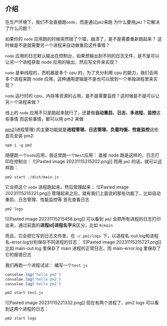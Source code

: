 ## 介绍
在生产环境下，我们不会直接跑`node`，而是通过`pm2`来跑
为什么要用`pm2`？它解决了什么问题？

如果你的 `node` 应用跑的时候突然抛了个错，崩溃了，是不是需要重新跑起来？
这时候是不是就需要另一个进程来自动做重启这件事情？

`node` 应用的日志默认输出在控制台，如果想输出到不同的日志文件，是不是可以让另一个进程获取 node 应用的输出，然后写文件来实现？

`node` 是单线程的，而机器是多个 cpu 的，为了充分利用 cpu 的能力，我们会用多个进程来跑 node 应用，这种通用逻辑是不是也可以放到一个单独进程里来实现？

`node` 运行时的 cpu、内存等资源的占用，是不是需要监控？这时候是不是可以让另一个进程来做？

线上的 `node` 应用不只是跑起来就行了，还要做**自动重启、日志、多进程、监控**这些事情
而这些事情，都可以用 pm2 来做


[pm2](https://github.com/Unitech/pm2)(进程管理) 的主要功能就是**进程管理、日志管理、负载均衡、性能监控**这些
首先安装 pm2:
```shell
npm i -g pm2
```
随便跑一个`node`应用，我这里跑一个`Nest`应用：
直接 node 跑是这样的，日志打印在控制台：
![[Pasted image 20231115215202.png]]
而用 `pm2` 的话，就可以这样跑：
```shell
pm2 start ./dist/main.js
```
它会把这个 `node` 进程跑起来，然后管理起来：
![[Pasted image 20231115215321.png]]
管理起来之后，就有我们上面说的那些功能了，比如自动重启、日志管理、性能监控等
首先查看日志
```shel
pm2 logs
```
![[Pasted image 20231115215458.png]]
可以看到 `pm2` 会把所有进程的日志打印出来，通过前面的**进程id|进程名字**来区分，比如 `0|main`

而且，它会把它写到日志文件里，在 `~/.pm2/logs `下，以进程名-out.log和进程名-error.log分别保存不同进程的日志：
![[Pasted image 20231115215727.png]]
比如 main-out.log 里保存了 main 进程的正常日志，而 main-error.log 里保存了它的报错日志

我们再跑一个进程试试：
编写一个`test.js`
```js
consoloe.log('hello pm2')
consoloe.log('hello pm2')
consoloe.log('hello pm2')
```
```shell
pm2 start test.js
```
![[Pasted image 20231115221332.png]]
现在有两个进程了，pm2 logs 可以看到这两个进程的日志：
```shell
pm2 start logs
```
